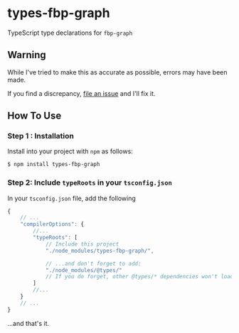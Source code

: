 # types-fbp-graph
TypeScript type declarations for `fbp-graph`

## Warning
While I've tried to make this as accurate as possible, errors may have been made.

If you find a discrepancy, [file an issue](https://github.com/am01264/types-fbp-graph/issues/new) and I'll fix it.

## How To Use

### Step 1 : Installation
Install into your project with `npm` as follows:

```sh
$ npm install types-fbp-graph
```

### Step 2: Include `typeRoots` in your `tsconfig.json`

In your `tsconfig.json` file, add the following

```javascript
{
    // ...
    "compilerOptions": {
        //...
        "typeRoots": [
            // Include this project
            "./node_modules/types-fbp-graph/", 

            // ...and don't forget to add:
            "./node_modules/@types/"
            // If you do forget, other @types/* dependencies won't load. 
        ]
        //...
    }
    // ...
}
```

...and that's it.